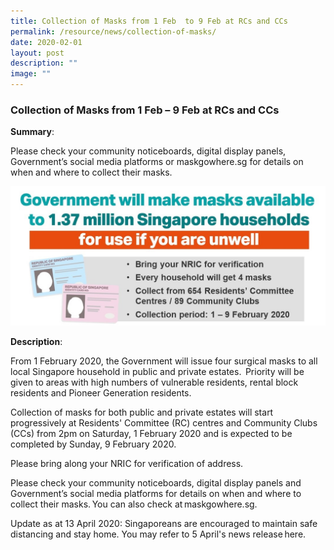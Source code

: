```yaml
---
title: Collection of Masks from 1 Feb  to 9 Feb at RCs and CCs
permalink: /resource/news/collection-of-masks/
date: 2020-02-01
layout: post
description: ""
image: ""
---
```



### Collection of Masks from 1 Feb – 9 Feb at RCs and CCs 

**Summary**: 

Please check your community noticeboards, digital display panels, Government’s social media platforms or maskgowhere.sg for details on when and where to collect their masks. 
 
![](/images/NewsRoom/Collection%20of%20Masks%201%20Feb%20to%209%20Feb.jpeg)

**Description**: 

From 1 February 2020, the Government will issue four surgical masks to all local Singapore household in public and private estates.  Priority will be given to areas with high numbers of vulnerable residents, rental block residents and Pioneer Generation residents. 

Collection of masks for both public and private estates will start progressively at Residents' Committee (RC) centres and Community Clubs (CCs) from 2pm on Saturday, 1 February 2020 and is expected to be completed by Sunday, 9 February 2020.  

Please bring along your NRIC for verification of address.  

Please check your community noticeboards, digital display panels and Government’s social media platforms for details on when and where to collect their masks. You can also check at maskgowhere.sg. 

Update as at 13 April 2020: Singaporeans are encouraged to maintain safe distancing and stay home. You may refer to 5 April's news release here.